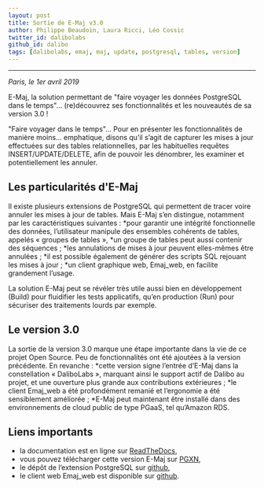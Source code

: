```yaml
---
layout: post
title: Sortie de E-Maj v3.0
author: Philippe Beaudoin, Laura Ricci, Léo Cossic
twitter_id: dalibolabs
github_id: dalibo
tags: [dalibolabs, emaj, maj, update, postgresql, tables, version]
---
```


---

*Paris, le 1er avril 2019*

E-Maj, la solution permettant de "faire voyager les données PostgreSQL dans le temps"... (re)découvrez ses fonctionnalités et les nouveautés de sa version 3.0 !

<!--MORE-->

"Faire voyager dans le temps"... Pour en présenter les fonctionnalités de manière moins… emphatique, disons qu’il s’agit de capturer les mises à jour effectuées sur des tables relationnelles, par les habituelles requêtes INSERT/UPDATE/DELETE, afin de pouvoir les dénombrer, les examiner et potentiellement les annuler.
      
## Les particularités d'E-Maj

Il existe plusieurs extensions de PostgreSQL qui permettent de tracer voire annuler les mises à jour de tables. 
Mais E-Maj s’en distingue, notamment par les caractéristiques suivantes :
  *pour garantir une intégrité fonctionnelle des données, l’utilisateur manipule des ensembles cohérents de tables, appelés « groupes de tables »,
  *un groupe de tables peut aussi contenir des séquences ;
  *les annulations de mises à jour peuvent elles-mêmes être annulées ;
  *il est possible également de générer des scripts SQL rejouant les mises à jour ;
  *un client graphique web, Emaj_web, en facilite grandement l’usage.

La solution E-Maj peut se révéler très utile aussi bien en développement (Build) pour fluidifier les tests applicatifs, qu’en production (Run) pour sécuriser des traitements lourds par exemple.

## Le version 3.0

La sortie de la version 3.0 marque une étape importante dans la vie de ce projet Open Source. 
Peu de fonctionnalités ont été ajoutées à la version précédente. En revanche :
  *cette version signe l’entrée d’E-Maj dans la constellation « DaliboLabs », marquant ainsi le support actif de Dalibo au projet, et une ouverture plus grande aux contributions extérieures ;
  *le client Emaj_web a été profondément remanié et l’ergonomie a été sensiblement améliorée ;
  *E-Maj peut maintenant être installé dans des environnements de cloud public de type PGaaS, tel qu’Amazon RDS.
  
## Liens importants
    
 * la documentation est en ligne sur [ReadTheDocs](http://emaj.readthedocs.io/fr/latest/),
 * vous pouvez télécharger cette version E-Maj sur [PGXN](http://pgxn.org/dist/e-maj/),
 * le dépôt de l’extension PostgreSQL sur [github](https://github.com/dalibo/emaj),
 * le client web Emaj_web est disponible sur [github](https://github.com/dalibo/emaj_web).
